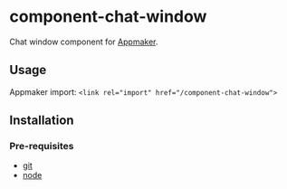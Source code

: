 # component-chat-window

Chat window component for [Appmaker](https://github.com/mozilla-appmaker/appmaker).

## Usage

Appmaker import: `<link rel="import" href="/component-chat-window">`

## Installation

### Pre-requisites

* [git](http://git-scm.com/)
* [node](http://nodejs.org/)
